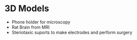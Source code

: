 # 3D Models

- Phone holder for microscopy<br />
- Rat Brain from MRI<br />
- Steriotaxic suports to make electrodes and perform surgery<br />
